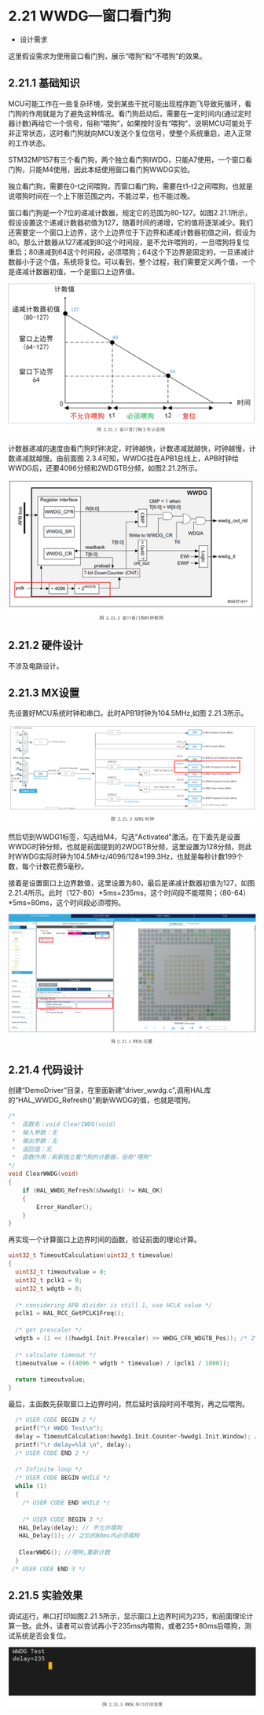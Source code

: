 # 2.21 WWDG—窗口看门狗

* 设计需求

这里假设需求为使用窗口看门狗，展示“喂狗”和“不喂狗”的效果。

## 2.21.1 基础知识

MCU可能工作在一些复杂环境，受到某些干扰可能出现程序跑飞导致死循环，看门狗的作用就是为了避免这种情况。看门狗启动后，需要在一定时间内(通过定时器计数)再给它一个信号，俗称“喂狗”，如果按时没有“喂狗”，说明MCU可能处于非正常状态，这时看门狗就向MCU发送个复位信号，使整个系统重启，进入正常的工作状态。

STM32MP157有三个看门狗，两个独立看门狗IWDG，只能A7使用，一个窗口看门狗，只能M4使用，因此本结使用窗口看门狗WWDG实验。

独立看门狗，需要在0-t之间喂狗，而窗口看门狗，需要在t1-t2之间喂狗，也就是说喂狗时间在一个上下限范围之内，不能过早，也不能过晚。

窗口看门狗是一个7位的递减计数器，规定它的范围为80-127。如图2.21.1所示，假设设置这个递减计数器初值为127，随着时间的递增，它的值将逐渐减少。我们还需要定一个窗口上边界，这个上边界位于下边界和递减计数器初值之间，假设为80。那么计数器从127递减到80这个时间段，是不允许喂狗的，一旦喂狗将复位重启；80递减到64这个时间段，必须喂狗；64这个下边界是固定的，一旦递减计数器小于这个值，系统将复位。可以看到，整个过程，我们需要定义两个值，一个是递减计数器初值，一个是窗口上边界值。

![](100ASK_STM32MP157_M4_UserMnual_V1.1.1_image181.png)

计数器递减的速度由看门狗时钟决定，时钟越快，计数递减就越快，时钟越慢，计数递减就越慢。由前面图
2.3.4可知，WWDG挂在APB1总线上，APB时钟给WWDG后，还要4096分频和2WDGTB分频，如图2.21.2所示。

![](100ASK_STM32MP157_M4_UserMnual_V1.1.1_image182.png)

## 2.21.2 硬件设计

不涉及电路设计。

## 2.21.3 MX设置

先设置好MCU系统时钟和串口。此时APB1时钟为104.5MHz,如图 2.21.3所示。

![](100ASK_STM32MP157_M4_UserMnual_V1.1.1_image183.png)

然后切到WWDG1标签，勾选给M4，勾选“Activated”激活。在下面先是设置WWDG时钟分频，也就是前面提到的2WDGTB分频，这里设置为128分频，则此时WWDG实际时钟为104.5MHz/4096/128≈199.3Hz，也就是每秒计数199个数，每个计数花费5毫秒。

接着是设置窗口上边界数值，这里设置为80，最后是递减计数器初值为127，如图2.21.4所示。此时（127-80）\*5ms=235ms，这个时间段不能喂狗；（80-64）\*5ms=80ms，这个时间段必须喂狗。

![](100ASK_STM32MP157_M4_UserMnual_V1.1.1_image184.png)

## 2.21.4 代码设计

创建“DemoDriver”目录，在里面新建“driver_wwdg.c”,调用HAL库的“HAL_WWDG_Refresh()”刷新WWDG的值，也就是喂狗。

```c
/*
 *  函数名：void ClearIWDG(void)
 *  输入参数：无
 *  输出参数：无
 *  返回值：无
 *  函数作用：刷新独立看门狗的计数器，俗称"喂狗"
*/
void ClearWWDG(void)
{
    if (HAL_WWDG_Refresh(&hwwdg1) != HAL_OK)
    {
        Error_Handler();
    }
}

```



再实现一个计算窗口上边界时间的函数，验证前面的理论计算。

```C
uint32_t TimeoutCalculation(uint32_t timevalue)
{
  uint32_t timeoutvalue = 0;
  uint32_t pclk1 = 0;
  uint32_t wdgtb = 0;

  /* considering APB divider is still 1, use HCLK value */
  pclk1 = HAL_RCC_GetPCLK1Freq();

  /* get prescaler */
  wdgtb = (1 << ((hwwdg1.Init.Prescaler) >> WWDG_CFR_WDGTB_Pos)); /* 2^WDGTB[1:0] */

  /* calculate timeout */
  timeoutvalue = ((4096 * wdgtb * timevalue) / (pclk1 / 1000));

  return timeoutvalue;
}

```

最后，主函数先获取窗口上边界时间，然后延时该段时间不喂狗，再之后喂狗。

```c
  /* USER CODE BEGIN 2 */
  printf("\r WWDG Test\n");
  delay = TimeoutCalculation(hwwdg1.Init.Counter-hwwdg1.Init.Window); // 获取窗口上边界时间
  printf("\r delay=%ld \n", delay);
  /* USER CODE END 2 */

  /* Infinite loop */
  /* USER CODE BEGIN WHILE */
  while (1)
  {
    /* USER CODE END WHILE */

    /* USER CODE BEGIN 3 */
   HAL_Delay(delay); // 不允许喂狗
   HAL_Delay(1); // 之后的80ms内必须喂狗

   ClearWWDG(); //喂狗,重新计数
  }
 /* USER CODE END 3 */

```

## 2.21.5 实验效果

调试运行，串口打印如图2.21.5所示，显示窗口上边界时间为235，和前面理论计算一致。此外，读者可以尝试再小于235ms内喂狗，或者235+80ms后喂狗，测试系统是否会复位。

![](100ASK_STM32MP157_M4_UserMnual_V1.1.1_image185.png)

